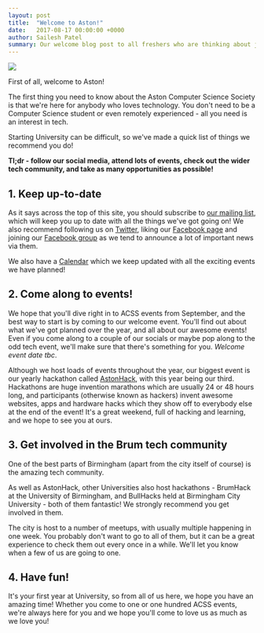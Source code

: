 ```yaml
---
layout: post
title:  "Welcome to Aston!"
date:   2017-08-17 00:00:00 +0000
author: Sailesh Patel
summary: Our welcome blog post to all freshers who are thinking about joining our society. We're here for anybody who has an interest in technology. 
---
```


![](/img/acss-cutout.png)

First of all, welcome to Aston!

The first thing you need to know about the Aston Computer Science Society is that we're here for anybody who loves technology. You don't need to be a Computer Science student or even remotely experienced - all you need is an interest in tech.

Starting University can be difficult, so we've made a quick list of things we recommend you do!

**Tl;dr - follow our social media, attend lots of events, check out the wider tech community, and take as many opportunities as possible!**

## 1. Keep up-to-date

As it says across the top of this site, you should subscribe to [our mailing list][Mail], which will keep you up to date with all the things we've got going on! We also recommend following us on [Twitter][Twitter], liking our [Facebook page][Facebook] and joining our [Facebook group][Facebook Group] as we tend to announce a lot of important news via them.

We also have a [Calendar][Calendar] which we keep updated with all the exciting events we have planned!

## 2. Come along to events!

We hope that you'll dive right in to ACSS events from September, and the best way to start is by coming to our welcome event. You'll find out about what we've got planned over the year, and all about our awesome events! Even if you come along to a couple of our socials or maybe pop along to the odd tech event, we'll make sure that there's something for you. *Welcome event date tbc*.

Although we host loads of events throughout the year, our biggest event is our yearly hackathon called [AstonHack][AstonHack], with this year being our third. Hackathons are huge invention marathons which are usually 24 or 48 hours long, and participants (otherwise known as hackers) invent awesome websites, apps and hardware hacks which they show off to everybody else at the end of the event! It's a great weekend, full of hacking and learning, and we hope to see you at ours.

## 3. Get involved in the Brum tech community

One of the best parts of Birmingham (apart from the city itself of course) is the amazing tech community.

As well as AstonHack, other Universities also host hackathons - BrumHack at the University of Birmingham, and BullHacks held at Birmingham City University - both of them fantastic! We strongly recommend you get involved in them.

The city is host to a number of meetups, with usually multiple happening in one week. You probably don't want to go to all of them, but it can be a great experience to check them out every once in a while. We'll let you know when a few of us are going to one.

## 4. Have fun!

It's your first year at University, so from all of us here, we hope you have an amazing time! Whether you come to one or one hundred ACSS events, we're always here for you and we hope you'll come to love us as much as we love you!

[Mail]: http://twitter.us15.list-manage.com/subscribe?u=5c76c6487162a4644f24574b6&id=8948e9a3d3
[Twitter]: https://twitter.com/AstonCSS
[Facebook]: https://www.facebook.com/AstonCSS
[Facebook Group]: https://www.facebook.com/groups/AstonCSS
[Calendar]: https://astoncss.com/events
[AstonHack]: https://astoncss.com/
